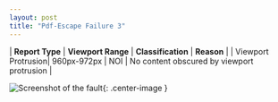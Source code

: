 ```yaml
---
layout: post
title: "Pdf-Escape Failure 3"
---
```

| **Report Type** | **Viewport Range** | **Classification** | **Reason** |
| Viewport Protrusion| 960px-972px | NOI | No content obscured by viewport protrusion | 

![Screenshot of the fault](../../../assets/images/Pdf-Escape/fault3/viewportOverflowWidth966.png){: .center-image }